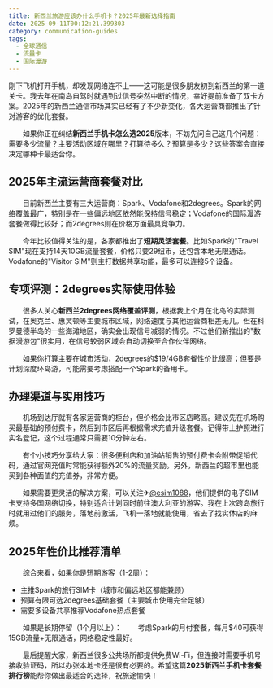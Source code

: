 ```yaml
---
title: 新西兰旅游应该办什么手机卡？2025年最新选择指南
date: 2025-09-11T00:12:21.399303
category: communication-guides
tags:
  - 全球通信
  - 流量卡
  - 国际漫游
---
```


刚下飞机打开手机，却发现网络连不上——这可能是很多朋友初到新西兰的第一道关卡。我去年在南岛自驾时就遇到过信号突然中断的情况，幸好提前准备了双卡方案。2025年的新西兰通信市场其实已经有了不少新变化，各大运营商都推出了针对游客的优化套餐。

　　如果你正在纠结**新西兰手机卡怎么选2025**版本，不妨先问自己这几个问题：需要多少流量？主要活动区域在哪里？打算待多久？预算是多少？这些答案会直接决定哪种卡最适合你。

## 2025年主流运营商套餐对比

　　目前新西兰主要有三大运营商：Spark、Vodafone和2degrees。Spark的网络覆盖最广，特别是在一些偏远地区依然能保持信号稳定；Vodafone的国际漫游套餐做得比较好；而2degrees则在价格方面最具竞争力。

　　今年比较值得关注的是，各家都推出了**短期灵活套餐**。比如Spark的"Travel SIM"现在支持14天10GB流量套餐，价格只要29纽币，还包含本地无限通话。Vodafone的"Visitor SIM"则主打数据共享功能，最多可以连接5个设备。

## 专项评测：2degrees实际使用体验

　　很多人关心**新西兰2degrees网络覆盖评测**，根据我上个月在北岛的实际测试，在奥克兰、惠灵顿等主要城市区域，网络速度与其他运营商相差无几。但在科罗曼德半岛的一些海滩地区，确实会出现信号减弱的情况。不过他们新推出的"数据漫游包"很实用，在信号较弱区域会自动切换至合作伙伴网络。

　　如果你打算主要在城市活动，2degrees的$19/4GB套餐性价比很高；但要是计划深度环岛游，可能需要考虑搭配一个Spark的备用卡。

## 办理渠道与实用技巧

　　机场到达厅就有各家运营商的柜台，但价格会比市区店略高。建议先在机场购买最基础的预付费卡，然后到市区后再根据需求充值升级套餐。记得带上护照进行实名登记，这个过程通常只需要10分钟左右。

　　有个小技巧分享给大家：很多便利店和加油站销售的预付费卡会附带促销代码，通过官网充值时常能获得额外20%的流量奖励。另外，新西兰的超市里也能买到各种面值的充值券，非常方便。

　　如果需要更灵活的解决方案，可以关注✈[@esim1088](https://t.me/s/esim1088)，他们提供的电子SIM卡支持多国网络切换，特别适合计划同时前往澳大利亚的游客。我在上次跨岛旅行时就用过他们的服务，落地前激活，飞机一落地就能使用，省去了找实体店的麻烦。

## 2025年性价比推荐清单

　　综合来看，如果你是短期游客（1-2周）：
- 主推Spark的旅行SIM卡（城市和偏远地区都能兼顾）
- 预算有限可选2degrees基础套餐（主要城市使用完全足够）
- 需要多设备共享推荐Vodafone热点套餐

　　如果是长期停留（1个月以上）：
　　考虑Spark的月付套餐，每月$40可获得15GB流量+无限通话，网络稳定性最好。

　　最后提醒大家，新西兰很多公共场所都提供免费Wi-Fi，但连接时需要手机号接收验证码，所以办张本地卡还是很有必要的。希望这篇**2025新西兰手机卡套餐排行榜**能帮你做出最适合的选择，祝旅途愉快！
